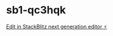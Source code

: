 # sb1-qc3hqk

[Edit in StackBlitz next generation editor ⚡️](https://stackblitz.com/~/github.com/velavanpalani/sb1-qc3hqk)